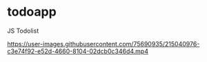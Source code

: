 # todoapp
 JS Todolist

https://user-images.githubusercontent.com/75690935/215040976-c3e74f92-e52d-4660-8104-02dcb0c346d4.mp4

